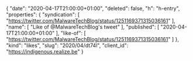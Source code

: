 {
  "date": "2020-04-17T21:00:00+01:00",
  "deleted": false,
  "h": "h-entry",
  "properties": {
    "syndication": [
      "https://twitter.com/MalwareTechBlog/status/1251169371315036161"
    ],
    "name": [
      "Like of @MalwareTechBlog's tweet"
    ],
    "published": [
      "2020-04-17T21:00:00+01:00"
    ],
    "like-of": [
      "https://twitter.com/MalwareTechBlog/status/1251169371315036161"
    ]
  },
  "kind": "likes",
  "slug": "2020/04/dt74l",
  "client_id": "https://indigenous.realize.be"
}
